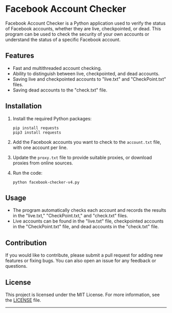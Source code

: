 # Facebook Account Checker

Facebook Account Checker is a Python application used to verify the status of Facebook accounts, whether they are live, checkpointed, or dead. This program can be used to check the security of your own accounts or understand the status of a specific Facebook account.

## Features

- Fast and multithreaded account checking.
- Ability to distinguish between live, checkpointed, and dead accounts.
- Saving live and checkpointed accounts to "live.txt" and "CheckPoint.txt" files.
- Saving dead accounts to the "check.txt" file.

## Installation

1. Install the required Python packages:

   ```
   pip install requests
   pip3 install requests
   ```

2. Add the Facebook accounts you want to check to the `account.txt` file, with one account per line.

3. Update the `proxy.txt` file to provide suitable proxies, or download proxies from online sources.

4. Run the code:

   ```
   python facebook-checker-v4.py
   ```

## Usage

- The program automatically checks each account and records the results in the "live.txt," "CheckPoint.txt," and "check.txt" files.
- Live accounts can be found in the "live.txt" file, checkpointed accounts in the "CheckPoint.txt" file, and dead accounts in the "check.txt" file.

## Contribution

If you would like to contribute, please submit a pull request for adding new features or fixing bugs. You can also open an issue for any feedback or questions.

## License

This project is licensed under the MIT License. For more information, see the [LICENSE](LICENSE) file.

---
